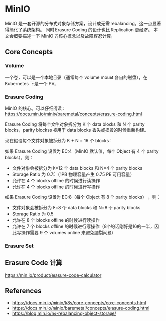 # MinIO

MinIO 是一套开源的分布式对象存储方案，设计成无需 rebalancing，这一点显著得简化了系统架构。
同时 Erasure Coding 的设计也比 Replication 更经济。
本文会概要描述一下 MinIO 的核心概念以及故障容忍计算。

## Core Concepts

### Volume

一个卷，可以是一个本地目录（通常每个 volume mount 各自的磁盘），在 Kubernetes 下是一个 PV。

### Erasure Coding

MinIO 的核心。可以仔细阅读：https://docs.min.io/minio/baremetal/concepts/erasure-coding.html

Erasure Coding 将每个文件对象拆分为 K 个 data blocks 和 N 个 parity blocks，parity blockss 被用于 data blocks 丢失或损毁的时候重新构建。

现在假设每个文件对象被拆分为 K + N = 16 个 blocks：

如果 Erasure Coding 设置为 EC:4（MinIO 默认值，每个 Object 有 4 个 parity blocks），则：
- 文件对象会被拆分为 K=12 个 data blocks 和 N=4 个 parity blocks
- Storage Ratio 为 0.75（1PB 物理容量产生 0.75 PB 可用容量）
- 允许在 4 个 blocks offline 的时候进行读操作
- 允许在 4 个 blocks offline 的时候进行写操作

如果 Erasure Coding 设置为 EC:8（每个 Object 有 8 个 parity blocks） ，则：
- 文件对象会被拆分为 K=8 个 data blocks 和 N=8 个 parity blocks
- Storage Ratio 为 0.5
- 允许在 8 个 blocks offline 的时候进行读操作
- 允许在 7 个 blocks offline 的时候进行写操作（8个的话刚好是16的一半，因此写操作需要 9 个 volumes online 来避免脑裂问题）

### Erasure Set

## Erasure Code 计算

https://min.io/product/erasure-code-calculator

## References

- https://docs.min.io/minio/k8s/core-concepts/core-concepts.html
- https://docs.min.io/minio/baremetal/concepts/erasure-coding.html
- https://blog.min.io/no-rebalancing-object-storage/